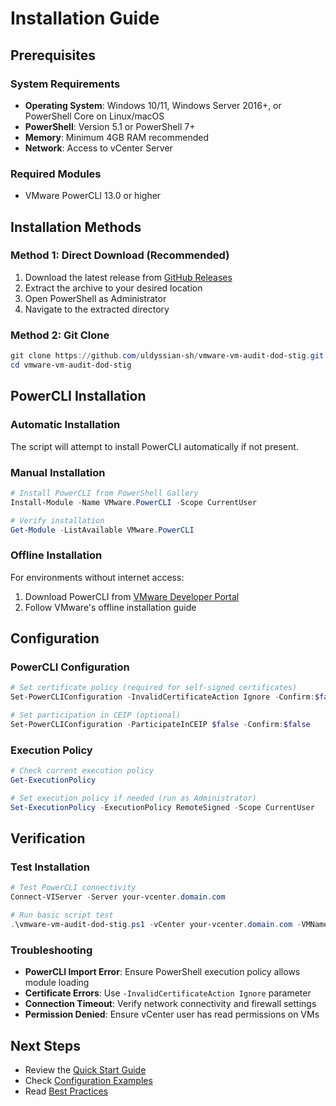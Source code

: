 # Installation Guide

## Prerequisites

### System Requirements
- **Operating System**: Windows 10/11, Windows Server 2016+, or PowerShell Core on Linux/macOS
- **PowerShell**: Version 5.1 or PowerShell 7+
- **Memory**: Minimum 4GB RAM recommended
- **Network**: Access to vCenter Server

### Required Modules
- VMware PowerCLI 13.0 or higher

## Installation Methods

### Method 1: Direct Download (Recommended)
1. Download the latest release from [GitHub Releases](https://github.com/uldyssian-sh/vmware-vm-audit-dod-stig/releases)
2. Extract the archive to your desired location
3. Open PowerShell as Administrator
4. Navigate to the extracted directory

### Method 2: Git Clone
```powershell
git clone https://github.com/uldyssian-sh/vmware-vm-audit-dod-stig.git
cd vmware-vm-audit-dod-stig
```

## PowerCLI Installation

### Automatic Installation
The script will attempt to install PowerCLI automatically if not present.

### Manual Installation
```powershell
# Install PowerCLI from PowerShell Gallery
Install-Module -Name VMware.PowerCLI -Scope CurrentUser

# Verify installation
Get-Module -ListAvailable VMware.PowerCLI
```

### Offline Installation
For environments without internet access:
1. Download PowerCLI from [VMware Developer Portal](https://developer.vmware.com/powercli)
2. Follow VMware's offline installation guide

## Configuration

### PowerCLI Configuration
```powershell
# Set certificate policy (required for self-signed certificates)
Set-PowerCLIConfiguration -InvalidCertificateAction Ignore -Confirm:$false

# Set participation in CEIP (optional)
Set-PowerCLIConfiguration -ParticipateInCEIP $false -Confirm:$false
```

### Execution Policy
```powershell
# Check current execution policy
Get-ExecutionPolicy

# Set execution policy if needed (run as Administrator)
Set-ExecutionPolicy -ExecutionPolicy RemoteSigned -Scope CurrentUser
```

## Verification

### Test Installation
```powershell
# Test PowerCLI connectivity
Connect-VIServer -Server your-vcenter.domain.com

# Run basic script test
.\vmware-vm-audit-dod-stig.ps1 -vCenter your-vcenter.domain.com -VMName test-vm
```

### Troubleshooting
- **PowerCLI Import Error**: Ensure PowerShell execution policy allows module loading
- **Certificate Errors**: Use `-InvalidCertificateAction Ignore` parameter
- **Connection Timeout**: Verify network connectivity and firewall settings
- **Permission Denied**: Ensure vCenter user has read permissions on VMs

## Next Steps
- Review the [Quick Start Guide](../wiki/Quick-Start-Tutorial.md)
- Check [Configuration Examples](../examples/)
- Read [Best Practices](../docs/BEST_PRACTICES.md)